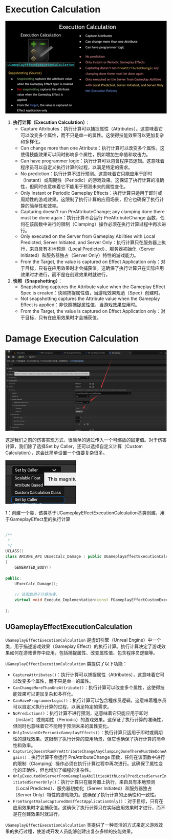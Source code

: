 # Execution Calculation

![image-20240417160851829](.\image-20240417160851829.png)

1. **执行计算（Execution Calculation）**：
   - Capture Attributes：执行计算可以捕捉属性（Attributes）。这意味着它可以改变多个属性，而不只是单一的属性。这使得技能效果可以更加复杂和多样化。
   - Can change more than one Attribute：执行计算可以改变多个属性。这使得技能效果可以同时影响多个属性，例如增加生命值和攻击力。
   - Can have programmer logic：执行计算可以包含程序员逻辑。这意味着程序员可以自定义执行计算的过程，以满足特定的需求。
   - No prediction：执行计算不进行预测。这意味着它只能应用于即时（Instant）或周期性（Periodic）的游戏效果。这保证了执行计算的准确性，但同时也意味着它不能用于预测未来的属性变化。
   - Only Instant or Periodic Gameplay Effects：执行计算只适用于即时或周期性的游戏效果。这限制了执行计算的应用场景，但它也确保了执行计算的简单性和效率。
   - Capturing doesn't run PreAttributeChange; any clamping done there must be done again：执行计算不会运行 PreAttributeChange 函数，任何在该函数中进行的限制（Clamping）操作必须在执行计算过程中再次进行。
   - Only executed on the Server from Gameplay Abilities with Local Predicted, Server Initiated, and Server Only：执行计算只在服务器上执行，来自具有本地预测（Local Predicted）、服务器初始化（Server Initiated）和服务器独占（Server Only）特性的游戏能力。
   - From the Target, the value is captured on Effect Application only：对于目标，只有在应用效果时才会捕获值。这确保了执行计算只在实际应用效果时才进行，而不是在创建效果时就进行。
2. **快照（Snapshotting）**：
   - Snapshotting captures the Attribute value when the Gameplay Effect Spec is created：快照捕捉属性值，当游戏效果规范（Spec）创建时。
   - Not snapshotting captures the Attribute value when the Gameplay Effect is applied：非快照捕捉属性值，当游戏效果应用时。
   - From the Target, the value is captured on Effect Application only：对于目标，只有在应用效果时才会捕获值。



# Damage Execution Calculation

![image-20240417162055506](.\image-20240417162055506.png)

这是我们之前的伤害实现方式，很简单的通过传入一个可缩放的固定值。对于伤害计算，我们除了选择Set by Caller，还可以选择自定义计算（Custom Calculation），这会比简单设置一个值要复杂很多。

![image-20240417162251510](.\image-20240417162251510.png)

1：创建一个类，该类基于UGameplayEffectExecutionCalculation基类创建，用于GameplayEffect里的执行计算

```c++

/**
 * 
 */
UCLASS()
class ARCANE_API UExecCalc_Damage : public UGameplayEffectExecutionCalculation
{
	GENERATED_BODY()

public:
	UExecCalc_Damage();

	// 该函数用于计算伤害，
	virtual void Execute_Implementation(const FGameplayEffectCustomExecutionParameters& ExecutionParams, FGameplayEffectCustomExecutionOutput& OutExecutionOutput) const override;
	
};
```

## UGameplayEffectExecutionCalculation

`UGameplayEffectExecutionCalculation` 是虚幻引擎（Unreal Engine）中一个类，用于描述游戏效果（Gameplay Effect）的执行计算。执行计算决定了游戏效果如何在游戏世界中应用，包括捕捉属性、改变属性值、包含程序员逻辑等。

`UGameplayEffectExecutionCalculation` 类提供了以下功能：

- `CaptureAttributes()`：执行计算可以捕捉属性（Attributes），这意味着它可以改变多个属性，而不只是单一的属性。
- `CanChangeMoreThanOneAttribute()`：执行计算可以改变多个属性，这使得技能效果可以更加复杂和多样化。
- `CanHaveProgrammerLogic()`：执行计算可以包含程序员逻辑，这意味着程序员可以自定义执行计算的过程，以满足特定的需求。
- `NoPrediction()`：执行计算不进行预测，这意味着它只能应用于即时（Instant）或周期性（Periodic）的游戏效果。这保证了执行计算的准确性，但同时也意味着它不能用于预测未来的属性变化。
- `OnlyInstantOrPeriodicGameplayEffects()`：执行计算只适用于即时或周期性的游戏效果。这限制了执行计算的应用场景，但它也确保了执行计算的简单性和效率。
- `CapturingDoesntRunPreAttributeChangeAnyClampingDoneThereMustBeDoneAgain()`：执行计算不会运行 PreAttributeChange 函数，任何在该函数中进行的限制（Clamping）操作必须在执行计算过程中再次进行。这确保了属性变化的正确性，但也增加了编程的复杂性。
- `OnlyExecutedOnServerFromGameplayAbilitiesWithLocalPredictedServerInitiatedServerOnly()`：执行计算只在服务器上执行，来自具有本地预测（Local Predicted）、服务器初始化（Server Initiated）和服务器独占（Server Only）特性的游戏能力。这确保了执行计算的正确性和一致性。
- `FromTargetValueCapturedOnEffectApplicationOnly()`：对于目标，只有在应用效果时才会捕获值。这确保了执行计算只在实际应用效果时才进行，而不是在创建效果时就进行。

`UGameplayEffectExecutionCalculation` 类提供了一种灵活的方式来定义游戏效果的执行过程，使游戏开发人员能够创建出复杂多样的技能效果。